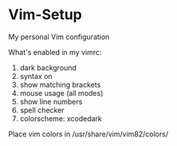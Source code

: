 # Vim-Setup
My personal Vim configuration 

What's enabled in my vimrc:
1. dark background 
2. syntax on 
3. show matching brackets 
4. mouse usage (all modes)
5. show line numbers
6. spell checker 
7. colorscheme: xcodedark 

Place vim colors in /usr/share/vim/vim82/colors/

